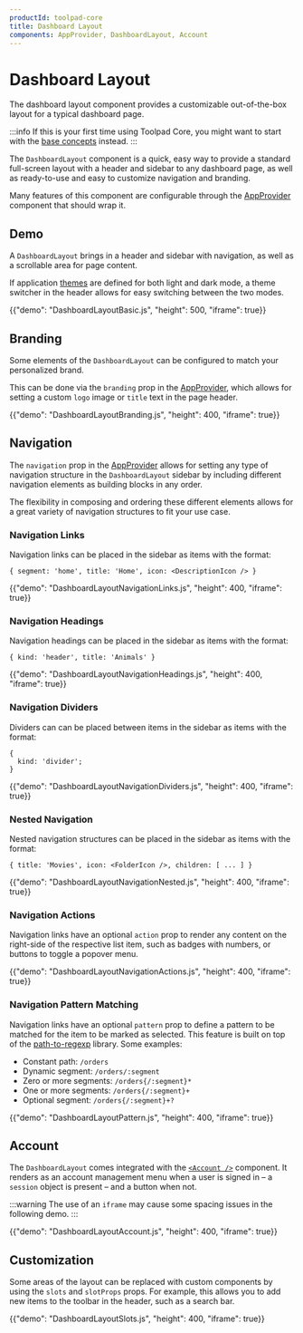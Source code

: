 ```yaml
---
productId: toolpad-core
title: Dashboard Layout
components: AppProvider, DashboardLayout, Account
---
```


# Dashboard Layout

<p class="description">The dashboard layout component provides a customizable out-of-the-box layout for a typical dashboard page.</p>

:::info
If this is your first time using Toolpad Core, you might want to start with the [base concepts](/toolpad/core/introduction/base-concepts/) instead.
:::

The `DashboardLayout` component is a quick, easy way to provide a standard full-screen layout with a header and sidebar to any dashboard page, as well as ready-to-use and easy to customize navigation and branding.

Many features of this component are configurable through the [AppProvider](https://mui.com/toolpad/core/react-app-provider/) component that should wrap it.

## Demo

A `DashboardLayout` brings in a header and sidebar with navigation, as well as a scrollable area for page content.

If application [themes](https://mui.com/toolpad/core/react-app-provider/#theming) are defined for both light and dark mode, a theme switcher in the header allows for easy switching between the two modes.

{{"demo": "DashboardLayoutBasic.js", "height": 500, "iframe": true}}

## Branding

Some elements of the `DashboardLayout` can be configured to match your personalized brand.

This can be done via the `branding` prop in the [AppProvider](https://mui.com/toolpad/core/react-app-provider/), which allows for setting a custom `logo` image or `title` text in the page header.

{{"demo": "DashboardLayoutBranding.js", "height": 400, "iframe": true}}

## Navigation

The `navigation` prop in the [AppProvider](https://mui.com/toolpad/core/react-app-provider/) allows for setting any type of navigation structure in the `DashboardLayout` sidebar by including different navigation elements as building blocks in any order.

The flexibility in composing and ordering these different elements allows for a great variety of navigation structures to fit your use case.

### Navigation Links

Navigation links can be placed in the sidebar as items with the format:

```tsx
{ segment: 'home', title: 'Home', icon: <DescriptionIcon /> }
```

{{"demo": "DashboardLayoutNavigationLinks.js", "height": 400, "iframe": true}}

### Navigation Headings

Navigation headings can be placed in the sidebar as items with the format:

```tsx
{ kind: 'header', title: 'Animals' }
```

{{"demo": "DashboardLayoutNavigationHeadings.js", "height": 400, "iframe": true}}

### Navigation Dividers

Dividers can can be placed between items in the sidebar as items with the format:

```tsx
{
  kind: 'divider';
}
```

{{"demo": "DashboardLayoutNavigationDividers.js", "height": 400, "iframe": true}}

### Nested Navigation

Nested navigation structures can be placed in the sidebar as items with the format:

```tsx
{ title: 'Movies', icon: <FolderIcon />, children: [ ... ] }
```

{{"demo": "DashboardLayoutNavigationNested.js", "height": 400, "iframe": true}}

### Navigation Actions

Navigation links have an optional `action` prop to render any content on the right-side of the respective list item, such as badges with numbers, or buttons to toggle a popover menu.

{{"demo": "DashboardLayoutNavigationActions.js", "height": 400, "iframe": true}}

### Navigation Pattern Matching

Navigation links have an optional `pattern` prop to define a pattern to be matched for the item to be marked as selected.
This feature is built on top of the [path-to-regexp](https://www.npmjs.com/package/path-to-regexp) library. Some examples:

- Constant path: `/orders`
- Dynamic segment: `/orders/:segment`
- Zero or more segments: `/orders{/:segment}*`
- One or more segments: `/orders{/:segment}+`
- Optional segment: `/orders{/:segment}+?`

{{"demo": "DashboardLayoutPattern.js", "height": 400, "iframe": true}}

## Account

The `DashboardLayout` comes integrated with the [`<Account />`](/toolpad/core/react-account/) component. It renders as an account management menu when a user is signed in – a `session` object is present – and a button when not.

:::warning
The use of an `iframe` may cause some spacing issues in the following demo.
:::

{{"demo": "DashboardLayoutAccount.js", "height": 400, "iframe": true}}

## Customization

Some areas of the layout can be replaced with custom components by using the `slots` and `slotProps` props.
For example, this allows you to add new items to the toolbar in the header, such as a search bar.

{{"demo": "DashboardLayoutSlots.js", "height": 400, "iframe": true}}
